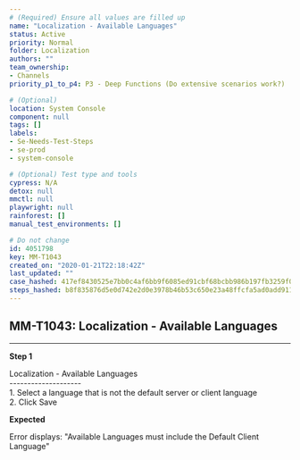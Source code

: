 ```yaml
---
# (Required) Ensure all values are filled up
name: "Localization - Available Languages"
status: Active
priority: Normal
folder: Localization
authors: ""
team_ownership: 
- Channels
priority_p1_to_p4: P3 - Deep Functions (Do extensive scenarios work?)

# (Optional)
location: System Console
component: null
tags: []
labels: 
- Se-Needs-Test-Steps
- se-prod
- system-console

# (Optional) Test type and tools
cypress: N/A
detox: null
mmctl: null
playwright: null
rainforest: []
manual_test_environments: []

# Do not change
id: 4051798
key: MM-T1043
created_on: "2020-01-21T22:18:42Z"
last_updated: ""
case_hashed: 417ef8430525e7bb0c4af6bb9f6085ed91cbf68bcbb986b197fb3259f0fbac16cc6ff322cf0be73a6129f5903444c1bf
steps_hashed: b8f835876d5e0d742e2d0e3978b46b53c650e23a48ffcfa5ad0add911954a3510da69ce3e0673356a2f8bb6f0e32333f
---
```


<!-- (Auto-generated) Based on frontmatter's "key" and "name" -->

## MM-T1043: Localization - Available Languages

---

**Step 1**

Localization - Available Languages\
\--------------------\
1\. Select a language that is not the default server or client language\
2\. Click Save

**Expected**

Error displays: "Available Languages must include the Default Client Language"
